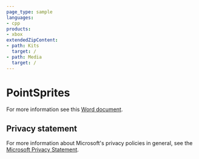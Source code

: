 ```yaml
---
page_type: sample
languages:
- cpp
products:
- xbox
extendedZipContent:
- path: Kits
  target: /
- path: Media
  target: /
---
```


# PointSprites

For more information see this [Word document](https://github.com/microsoft/Xbox-GDK-Samples/blob/main/Samples/Graphics/PointSprites/readme.docx).

## Privacy statement

For more information about Microsoft's privacy policies in general, see the [Microsoft Privacy Statement](https://privacy.microsoft.com/privacystatement/).
